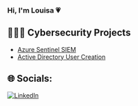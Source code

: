 ### Hi, I'm Louisa 💗

## 👩🏻‍💻 Cybersecurity Projects
- [Azure Sentinel SIEM](https://github.com/louisaarocha/Azure-Sentinel-SIEM)
- [Active Directory User Creation](https://github.com/louisaarocha/AD-Homelab-VirtualBox)

## 🌐 Socials:
[![LinkedIn](https://img.shields.io/badge/LinkedIn-%230077B5.svg?logo=linkedin&logoColor=white)](https://linkedin.com/in/https://www.linkedin.com/in/louisaarocha/) 


<!-- Proudly created with GPRM ( https://gprm.itsvg.in ) -->
